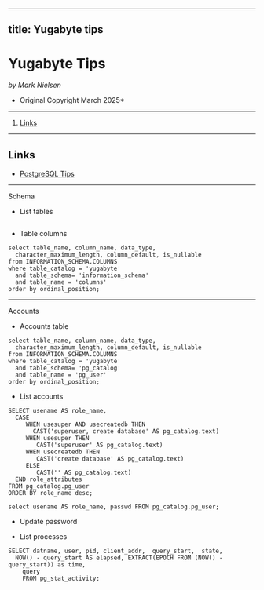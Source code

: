 -------
title: Yugabyte tips
--------

# Yugabyte Tips

*by Mark Nielsen*  
* Original Copyright March 2025*


---

1. [Links](#links)

* * *
<a name=links></a>Links
-----
* [PostgreSQL Tips ](B/vikingdata/articles/blob/main/databases/postgresql/pg_general.md)

* * *
<a name=schema></a>Schema

* List tables

```

```

* Table columns

```
select table_name, column_name, data_type,
  character_maximum_length, column_default, is_nullable
from INFORMATION_SCHEMA.COLUMNS
where table_catalog = 'yugabyte'
  and table_schema= 'information_schema'
  and table_name = 'columns'
order by ordinal_position;
```

* * *
<a name=Accounts></a>Accounts


* Accounts table

```
select table_name, column_name, data_type,
  character_maximum_length, column_default, is_nullable
from INFORMATION_SCHEMA.COLUMNS
where table_catalog = 'yugabyte'
  and table_schema= 'pg_catalog'
  and table_name = 'pg_user'
order by ordinal_position;

```

* List accounts
```
SELECT usename AS role_name,
  CASE
     WHEN usesuper AND usecreatedb THEN
	   CAST('superuser, create database' AS pg_catalog.text)
     WHEN usesuper THEN
	    CAST('superuser' AS pg_catalog.text)
     WHEN usecreatedb THEN
	    CAST('create database' AS pg_catalog.text)
     ELSE
	    CAST('' AS pg_catalog.text)
  END role_attributes
FROM pg_catalog.pg_user
ORDER BY role_name desc;

select usename AS role_name, passwd FROM pg_catalog.pg_user;

```
* Update password


* List processes
```
SELECT datname, user, pid, client_addr,  query_start,  state,
  NOW() - query_start AS elapsed, EXTRACT(EPOCH FROM (NOW() - query_start)) as time,
    query
    FROM pg_stat_activity;
```
